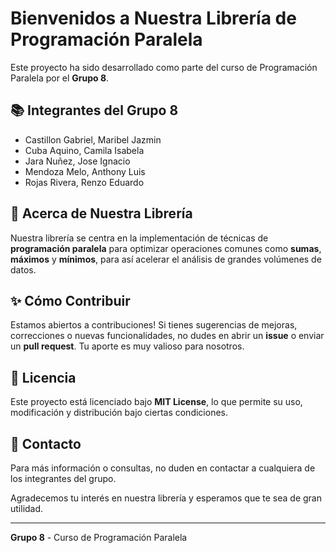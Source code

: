 # Bienvenidos a Nuestra Librería de Programación Paralela

Este proyecto ha sido desarrollado como parte del curso de Programación Paralela por el **Grupo 8**.

## 📚 Integrantes del Grupo 8

- Castillon Gabriel, Maribel Jazmin
- Cuba Aquino, Camila Isabela
- Jara Nuñez, Jose Ignacio
- Mendoza Melo, Anthony Luis
- Rojas Rivera, Renzo Eduardo

## 🚀 Acerca de Nuestra Librería

Nuestra librería se centra en la implementación de técnicas de **programación paralela** para optimizar operaciones comunes como **sumas**, **máximos** y **mínimos**, para así acelerar el análisis de grandes volúmenes de datos.

## ✨ Cómo Contribuir

Estamos abiertos a contribuciones! Si tienes sugerencias de mejoras, correcciones o nuevas funcionalidades, no dudes en abrir un **issue** o enviar un **pull request**. Tu aporte es muy valioso para nosotros.

## 📄 Licencia

Este proyecto está licenciado bajo **MIT License**, lo que permite su uso, modificación y distribución bajo ciertas condiciones.

## 📩 Contacto

Para más información o consultas, no duden en contactar a cualquiera de los integrantes del grupo.

Agradecemos tu interés en nuestra librería y esperamos que te sea de gran utilidad.

---

**Grupo 8** - Curso de Programación Paralela